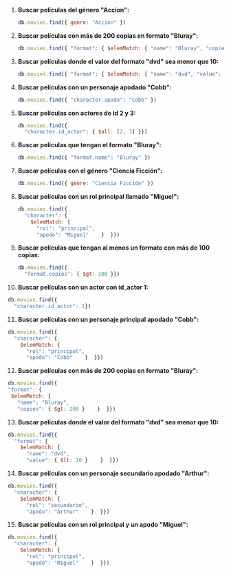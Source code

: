 1. **Buscar películas del género "Accion":**

   ``` javascript
   db.movies.find({ genre: "Accion" })
   ```

2. **Buscar películas con más de 200 copias en formato "Bluray":**

   ``` javascript
   db.movies.find({ "format": { $elemMatch: { "name": "Bluray", "copies": { $gt: 200 } } } })
   ```

3. **Buscar películas donde el valor del formato "dvd" sea menor que 10:**

   ``` javascript
   db.movies.find({ "format": { $elemMatch: { "name": "dvd", "value": { $lt: 10 } } } })
   
   ```

4. **Buscar películas con un personaje apodado "Cobb":**

   ``` javascript
   db.movies.find({ "character.apodo": "Cobb" })
   ```

5. **Buscar películas con actores de id 2 y 3:**

   ``` javascript
   db.movies.find({
     "character.id_actor": { $all: [2, 3] }})  
   ```

6. **Buscar películas que tengan el formato "Bluray":**

   ``` javascript
   db.movies.find({ "format.name": "Bluray" })
   ```

7. **Buscar películas con el género "Ciencia Ficción":**

   ``` javascript
   db.movies.find({ genre: "Ciencia Ficción" })
   ```

8. **Buscar películas con un rol principal llamado "Miguel":**

   ``` javascript
   db.movies.find({
     "character": {
       $elemMatch: {
         "rol": "principal",
         "apodo": "Miguel"    }  }})
   ```

9. **Buscar películas que tengan al menos un formato con más de 100 copias:**

   ``` javascript
   db.movies.find({
     "format.copies": { $gt: 100 }})
   ```

10. **Buscar películas con un actor con id_actor 1:**

   ```javascript
   db.movies.find({
     "character.id_actor": 1})
   ```

11. **Buscar películas con un personaje principal apodado "Cobb":**

   ``` javascript
   db.movies.find({
     "character": {
       $elemMatch: {
         "rol": "principal",
         "apodo": "Cobb"    }  }})
   ```
12. **Buscar películas con más de 200 copias en formato "Bluray":**

   ``` javascript
db.movies.find({
  "format": {
    $elemMatch: {
      "name": "Bluray",
      "copies": { $gt: 200 }    }  }})
   ```

13. **Buscar películas donde el valor del formato "dvd" sea menor que 10:**

   ``` javascript
   db.movies.find({
     "format": {
       $elemMatch: {
         "name": "dvd",
         "value": { $lt: 10 }    }  }})
   ```

14. **Buscar películas con un personaje secundario apodado "Arthur":**

   ``` javascript
   db.movies.find({
     "character": {
       $elemMatch: {
         "rol": "secundario",
         "apodo": "Arthur"    }  }})
   ```

15. **Buscar películas con un rol principal y un apodo "Miguel":**

   ``` javascript
   db.movies.find({
     "character": {
       $elemMatch: {
         "rol": "principal",
         "apodo": "Miguel"    }  }})
   ```